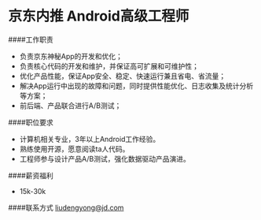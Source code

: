 京东内推 Android高级工程师
==========
####工作职责
- 负责京东神秘App的开发和优化；
- 负责核心代码的开发和维护，并保证高可扩展和可维护性；
- 优化产品性能，保证App安全、稳定、快速运行兼且省电、省流量；
- 解决App运行中出现的故障和问题，同时提供性能优化、日志收集及统计分析等方案；
- 前后端、产品联合进行A/B测试；

####职位要求
- 计算机相关专业，3年以上Android工作经验。
- 熟练使用开源，愿意阅读ta人代码。
- 工程师参与设计产品A/B测试，强化数据驱动产品演进。


####薪资福利
- 15k-30k

####联系方式
[liudengyong@jd.com](mailto:liudengyong@jd.com)